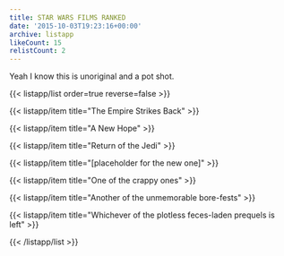 ```yaml
---
title: STAR WARS FILMS RANKED
date: '2015-10-03T19:23:16+00:00'
archive: listapp
likeCount: 15
relistCount: 2
---
```


Yeah I know this is unoriginal and a pot shot.

<!--more-->

{{< listapp/list order=true reverse=false >}}

   {{< listapp/item title="The Empire Strikes Back" >}}

   {{< listapp/item title="A New Hope" >}}

   {{< listapp/item title="Return of the Jedi" >}}

   {{< listapp/item title="[placeholder for the new one]" >}}

   {{< listapp/item title="One of the crappy ones" >}}

   {{< listapp/item title="Another of the unmemorable bore-fests" >}}

   {{< listapp/item title="Whichever of the plotless feces-laden prequels is left" >}}

{{< /listapp/list >}}
